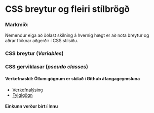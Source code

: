 # CSS breytur og fleiri stílbrögð 

### Markmið:
Nemendur eiga að öðlast skilning á hvernig hægt er að nota breytur og aðrar flóknar aðgerðir í CSS stílsíðu.

### CSS breytur (_Variables_)

### CSS gerviklasar (_pseudo classes_)

#### Verkefnaskil:   Öllum gögnum er skilað í Github áfangageymsluna	

* [Verkefnalýsing](https://github.com/vefhonnun/22H/blob/main/Verkefni/V-4/22v_verkefni_4.pdf)
* [Fylgigögn](https://github.com/vefhonnun/22H/tree/main/S%C3%BDnid%C3%A6mi/V-4)

#### Einkunn verður birt í Innu
